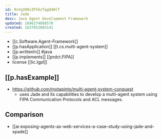 ```yaml
---
id: 9sVq3O0zZFh6zTqgQ4WlT
title: Jade
desc: Java Agent Development Framework
updated: 1696274888570
created: 1637852885141
---
```


- [[c.Software.Agent-Framework]]
- [[p.hasApplication]] [[t.cs.multi-agent-system]]
- [[p.writtenIn]] #java
- [[p.implements]] [[prdct.FIPA]]
- license [[lic.lgpl]]

## [[p.hasExample]]

- https://github.com/motapinto/multi-agent-system-conquest 
  - uses Jade and its capabilities to develop a multi-agent system using FIPA Communication Protocols and ACL messages.

## Comparison

- [[ar.exposing-agents-as-web-services-a-case-study-using-jade-and-spade]] 